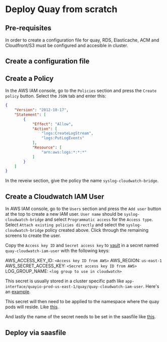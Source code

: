 # Deploy Quay from scratch

## Pre-requisites

In order to create a configuration file for quay, RDS, Elasticache, ACM and Cloudfront/S3 must be configured and accesible in cluster.

## Create a configuration file

## Create a Policy

In the AWS IAM console, go to the `Policies` section and press the `Create policy` button.  Select the `JSON` tab and enter this:

```json
{
    "Version": "2012-10-17",
    "Statement": [
        {
            "Effect": "Allow",
            "Action": [
                "logs:CreateLogStream",
                "logs:PutLogEvents"
            ],
            "Resource": [
                "arn:aws:logs:*:*:*"
            ]
        }
    ]
}
```

In the reveiw section, give the policy the name `syslog-cloudwatch-bridge`.

## Create a Cloudwatch IAM User

In AWS IAM console, go to the `Users` section and press the `Add user` button at the top to create a new IAM user.  `User name` should be `syslog-cloudwatch-bridge` and select `Programmatic access` for the `Access type`.  Select `Attach existing policies directly` and select the `syslog-cloudwatch-bridge` policy created above.  Click through the remaining screens to create the user.

Copy the `Access key ID` and `Secret access key` to [vault](https://vault.devshift.net) in a secret named `quay-cloudwatch-iam-user` with the following keys:

  AWS_ACCESS_KEY_ID: `<Access key ID from AWS>`
  AWS_REGION: `us-east-1`
  AWS_SECRET_ACCESS_KEY: `<Secret access key ID from AWS>` 
  LOG_GROUP_NAME: `<log group to use in cloudwatch>`

This secret is usually stored in a cluster specific path like `app-interface/quayio-prod-us-east-1/quay/quay-cloudwatch-iam-user`.  Here's an [example](https://vault.devshift.net/ui/vault/secrets/app-interface/show/quayio-prod-us-east-1/quay/quay-cloudwatch-iam-user).

This secret will then need to be applied to the namespace where the quay pods will reside.  Like [this](https://gitlab.cee.redhat.com/service/app-interface/-/blob/master/data/services/quayio/namespaces/quayp05ue1.yml#L63).

And lastly the name of the secret needs to be set in the saasfile like [this](https://gitlab.cee.redhat.com/service/app-interface/-/blob/master/data/services/quayio/saas/quayio.yaml#L64).

## Deploy via saasfile
